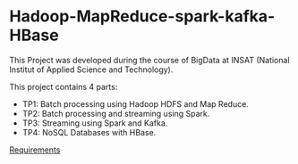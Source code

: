 # Hadoop-MapReduce-spark-kafka-HBase
This Project was developed during the course of BigData at INSAT (National Institut of Applied Science and Technology).

This project contains 4 parts:

- TP1: Batch processing using Hadoop HDFS and Map Reduce.
- TP2: Batch processing and streaming using Spark.
- TP3: Streaming using Spark and Kafka.
- TP4: NoSQL Databases with HBase.


<a href="https://insatunisia.github.io/TP-BigData/" target="_blank">Requirements</a>
